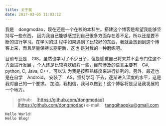 ```yaml
---
title: 关于我
date: 2017-03-05 11:03:12
---
```


我是 &ensp; dongmodao，现在还是一个在校的本科生。搭建这个博客是希望我能够坚持写一些东西，
因为我自己能够感觉到自己很多方面存在着不足，所以还是要不断的进行学习。在学习的过
程中如果遇到了比较好的东西，我就会放到到这个博客上来，而且尽量保持长期更新，这也
是对我的一种磨练吧。

目前专业是 &ensp; GIS，虽然也学习了不少日子，但是感觉自己将来并不会专门往这个方面进行发展
，个人还是比较喜欢编程一些，目前涉及的语言主要有 &ensp; C#, python, C, Java, C++，可以认
为我是按照熟练度来进行排列的。另外，最近也是在自学 &ensp; Android， 安装了 &ensp; AS，坚持学习
下去，逐渐进入深度的水平，这是我对自己的一个要求。
加油，我相信，我可以做到！这个博客将是见证我发展的一个地方。

> github: &ensp; [https://github.com/dongmodao](https://github.com/dongmodao)
e-mail: &ensp; tangqihaopku@gmail.com

``` c++
Hello World! 
Hello Blog!
```
